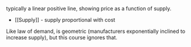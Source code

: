 typically a linear positive line, showing price as a function of supply.
- [[Supply]] - supply proportional with cost

Like law of demand, is geometric (manufacturers exponentially inclined to increase supply), but this course ignores that.